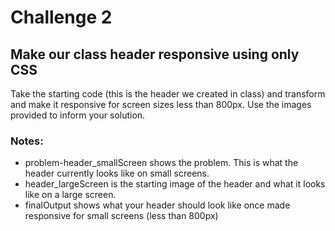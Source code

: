 # Challenge 2

## Make our class header responsive using only CSS
Take the starting code (this is the header we created in class) and transform and make it responsive for screen sizes less than 800px.
Use the images provided to inform your solution.

### Notes:
* problem-header_smallScreen shows the problem. This is what the header currently looks like on small screens.
* header_largeScreen is the starting image of the header and what it looks like on a large screen.
* finalOutput shows what your header should look like once made responsive for small screens (less than 800px)
